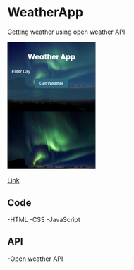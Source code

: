# WeatherApp
Getting weather using open weather API.

<img src="https://github.com/sajal9922/My-portfolio/blob/main/Images/weather-app.png" alt="drawing" style="width:200px;"/>

[Link](https://sajal9922.github.io/WeatherApp/)

## Code

-HTML
-CSS
-JavaScript

## API

-Open weather API
